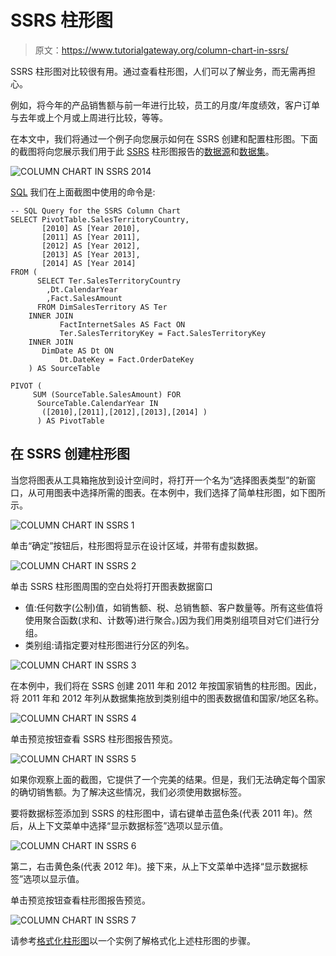 # SSRS 柱形图

> 原文：<https://www.tutorialgateway.org/column-chart-in-ssrs/>

SSRS 柱形图对比较很有用。通过查看柱形图，人们可以了解业务，而无需再担心。

例如，将今年的产品销售额与前一年进行比较，员工的月度/年度绩效，客户订单与去年或上个月或上周进行比较，等等。

在本文中，我们将通过一个例子向您展示如何在 SSRS 创建和配置柱形图。下面的截图将向您展示我们用于此 [SSRS](https://www.tutorialgateway.org/ssrs/) 柱形图报告的[数据源](https://www.tutorialgateway.org/ssrs-shared-data-source/)和[数据集](https://www.tutorialgateway.org/shared-dataset-in-ssrs/)。

![COLUMN CHART IN SSRS 2014](img/5c468bf8dc14c7bf123ea20c8519c6a5.png)

[SQL](https://www.tutorialgateway.org/sql/) 我们在上面截图中使用的命令是:

```
-- SQL Query for the SSRS Column Chart
SELECT PivotTable.SalesTerritoryCountry, 
       [2010] AS [Year 2010],
       [2011] AS [Year 2011], 
       [2012] AS [Year 2012], 
       [2013] AS [Year 2013], 
       [2014] AS [Year 2014]
FROM (
      SELECT Ter.SalesTerritoryCountry
	    ,Dt.CalendarYear 
	    ,Fact.SalesAmount 
      FROM DimSalesTerritory AS Ter
	INNER JOIN
           FactInternetSales AS Fact ON 
	       Ter.SalesTerritoryKey = Fact.SalesTerritoryKey
	INNER JOIN
	   DimDate AS Dt ON
	       Dt.DateKey = Fact.OrderDateKey 
    ) AS SourceTable

PIVOT (
     SUM (SourceTable.SalesAmount) FOR 
	  SourceTable.CalendarYear IN
	   ([2010],[2011],[2012],[2013],[2014] )
      ) AS PivotTable
```

## 在 SSRS 创建柱形图

当您将图表从工具箱拖放到设计空间时，将打开一个名为“选择图表类型”的新窗口，从可用图表中选择所需的图表。在本例中，我们选择了简单柱形图，如下图所示。

![COLUMN CHART IN SSRS 1](img/4f5b849ed053e1b325f879d1975fc5de.png)

单击“确定”按钮后，柱形图将显示在设计区域，并带有虚拟数据。

![COLUMN CHART IN SSRS 2](img/d9dc9e9aec4f49820690a576123aa1ec.png)

单击 SSRS 柱形图周围的空白处将打开图表数据窗口

*   值:任何数字(公制)值，如销售额、税、总销售额、客户数量等。所有这些值将使用聚合函数(求和、计数等)进行聚合。)因为我们用类别组项目对它们进行分组。
*   类别组:请指定要对柱形图进行分区的列名。

![COLUMN CHART IN SSRS 3](img/128d0dd329f4a907ea5f67604a8e9d96.png)

在本例中，我们将在 SSRS 创建 2011 年和 2012 年按国家销售的柱形图。因此，将 2011 年和 2012 年列从数据集拖放到类别组中的图表数据值和国家/地区名称。

![COLUMN CHART IN SSRS 4](img/36f1abe89e84b3e46a9f72a36462be7a.png)

单击预览按钮查看 SSRS 柱形图报告预览。

![COLUMN CHART IN SSRS 5](img/404e047ac0e7afb903f3e1e851a1d021.png)

如果你观察上面的截图，它提供了一个完美的结果。但是，我们无法确定每个国家的确切销售额。为了解决这些情况，我们必须使用数据标签。

要将数据标签添加到 SSRS 的柱形图中，请右键单击蓝色条(代表 2011 年)。然后，从上下文菜单中选择“显示数据标签”选项以显示值。

![COLUMN CHART IN SSRS 6](img/0095c7cda8c8447c83baa3be6702f022.png)

第二，右击黄色条(代表 2012 年)。接下来，从上下文菜单中选择“显示数据标签”选项以显示值。

单击预览按钮查看柱形图报告预览。

![COLUMN CHART IN SSRS 7](img/3be136eea63ef3d6d01e071d81f0e483.png)

请参考[格式化柱形图](https://www.tutorialgateway.org/formatting-column-chart-in-ssrs/)以一个实例了解格式化上述柱形图的步骤。